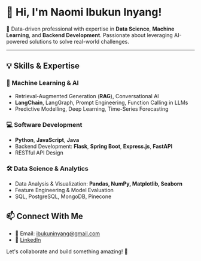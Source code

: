 # 👋 Hi, I'm Naomi Ibukun Inyang!

🚀 Data-driven professional with expertise in **Data Science**, **Machine Learning**, and **Backend Development**. Passionate about leveraging AI-powered solutions to solve real-world challenges.

---

## 💡 Skills & Expertise

### 🧠 Machine Learning & AI
- Retrieval-Augmented Generation (**RAG**), Conversational AI
- **LangChain**, LangGraph, Prompt Engineering, Function Calling in LLMs
- Predictive Modelling, Deep Learning, Time-Series Forecasting

### 💻 Software Development
- **Python**, **JavaScript**, **Java**
- Backend Development: **Flask**, **Spring Boot**, **Express.js**, **FastAPI**
- RESTful API Design

### 🛠️ Data Science & Analytics
- Data Analysis & Visualization: **Pandas, NumPy, Matplotlib, Seaborn**
- Feature Engineering & Model Evaluation
- SQL, PostgreSQL, MongoDB, Pinecone

## 📫 Connect With Me
- 📧 Email: ibukuninyang@gmail.com  
- 🔗 [LinkedIn](http://www.linkedin.com/in/naomi-ibukun-inyang) 

Let's collaborate and build something amazing! 🚀
